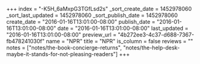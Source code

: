 +++
index = "-K5H_6aMxpG3TGfLsd2s"
_sort_create_date = 1452978060
_sort_last_updated = 1452978060
_sort_publish_date = 1452978060
create_date = "2016-01-16T13:01:00-08:00"
publish_date = "2016-01-16T13:01:00-08:00"
date = "2016-01-16T13:01:00-08:00"
last_updated = "2016-01-16T13:01:00-08:00"
preview_url = "4b272ee3-4c37-d688-7367-fb478241030f"
name = "NPR"
title = "NPR"
is_column = false
reviews = ""
notes = ["notes/the-book-concierge-returns", "notes/the-help-desk-maybe-it-stands-for-not-pleasing-readers"]
+++

